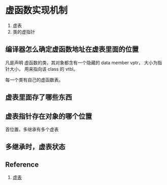 # 虚函数实现机制

1. 虚表
2. 类的虚指针

## 编译器怎么确定虚函数地址在虚表里面的位置

凡是声明 虚函数的类，其对象都含有一个隐藏的 data member vptr， 大小为指针大小， 用来指向该 class 的 vtbl。

每一个类有自己的虚函数表。

## 虚表里面存了哪些东西

## 虚表指针存在对象的哪个位置

首位置，多继承有多个虚表

## 多继承时，虚表状态

## Reference

1. [虚表](https://blog.csdn.net/chczy1/article/details/100521615)
